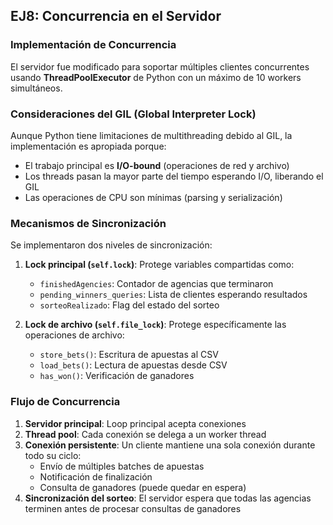 ## EJ8: Concurrencia en el Servidor

### Implementación de Concurrencia
El servidor fue modificado para soportar múltiples clientes concurrentes usando **ThreadPoolExecutor** de Python con un máximo de 10 workers simultáneos.

### Consideraciones del GIL (Global Interpreter Lock)
Aunque Python tiene limitaciones de multithreading debido al GIL, la implementación es apropiada porque:
- El trabajo principal es **I/O-bound** (operaciones de red y archivo)
- Los threads pasan la mayor parte del tiempo esperando I/O, liberando el GIL
- Las operaciones de CPU son mínimas (parsing y serialización)

### Mecanismos de Sincronización
Se implementaron dos niveles de sincronización:

1. **Lock principal (`self.lock`)**: Protege variables compartidas como:
   - `finishedAgencies`: Contador de agencias que terminaron
   - `pending_winners_queries`: Lista de clientes esperando resultados
   - `sorteoRealizado`: Flag del estado del sorteo

2. **Lock de archivo (`self.file_lock`)**: Protege específicamente las operaciones de archivo:
   - `store_bets()`: Escritura de apuestas al CSV
   - `load_bets()`: Lectura de apuestas desde CSV
   - `has_won()`: Verificación de ganadores

### Flujo de Concurrencia
1. **Servidor principal**: Loop principal acepta conexiones
2. **Thread pool**: Cada conexión se delega a un worker thread
3. **Conexión persistente**: Un cliente mantiene una sola conexión durante todo su ciclo:
   - Envío de múltiples batches de apuestas
   - Notificación de finalización
   - Consulta de ganadores (puede quedar en espera)
4. **Sincronización del sorteo**: El servidor espera que todas las agencias terminen antes de procesar consultas de ganadores